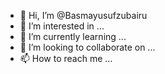 - 👋 Hi, I’m @Basmayusufzubairu
- 👀 I’m interested in ...
- 🌱 I’m currently learning ...
- 💞️ I’m looking to collaborate on ...
- 📫 How to reach me ...

<!---
Basmayusufzubairu/Basmayusufzubairu is a ✨ special ✨ repository because its `README.md` (this file) appears on your GitHub profile.
You can click the Preview link to take a look at your changes.
--->
